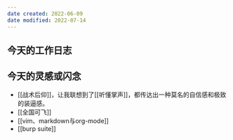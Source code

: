 ```yaml
---
date created: 2022-06-09
date modified: 2022-07-14
---
```


## 今天的工作日志

## 今天的灵感或闪念

- [[战术后仰]]，让我联想到了[[听懂掌声]]，都传达出一种莫名的自信感和极致的装逼感。
- [[全国可飞]]
- [[vim、markdown与org-mode]]
- [[burp suite]]
